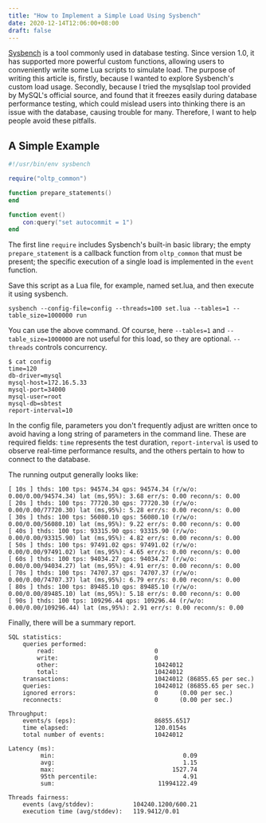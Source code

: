 ```yaml
---
title: "How to Implement a Simple Load Using Sysbench"
date: 2020-12-14T12:06:00+08:00
draft: false
---
```


[Sysbench](https://github.com/akopytov/sysbench) is a tool commonly used in database testing. Since version 1.0, it has supported more powerful custom functions, allowing users to conveniently write some Lua scripts to simulate load. The purpose of writing this article is, firstly, because I wanted to explore Sysbench's custom load usage. Secondly, because I tried the mysqlslap tool provided by MySQL's official source, and found that it freezes easily during database performance testing, which could mislead users into thinking there is an issue with the database, causing trouble for many. Therefore, I want to help people avoid these pitfalls.

## A Simple Example

```lua
#!/usr/bin/env sysbench

require("oltp_common")

function prepare_statements()
end

function event()
    con:query("set autocommit = 1")
end
```

The first line `require` includes Sysbench's built-in basic library; the empty `prepare_statement` is a callback function from `oltp_common` that must be present; the specific execution of a single load is implemented in the `event` function.

Save this script as a Lua file, for example, named set.lua, and then execute it using sysbench.

```shell
sysbench --config-file=config --threads=100 set.lua --tables=1 --table_size=1000000 run
```

You can use the above command. Of course, here `--tables=1` and `--table_size=1000000` are not useful for this load, so they are optional. `--threads` controls concurrency.

```shell
$ cat config
time=120
db-driver=mysql
mysql-host=172.16.5.33
mysql-port=34000
mysql-user=root
mysql-db=sbtest
report-interval=10
```

In the config file, parameters you don't frequently adjust are written once to avoid having a long string of parameters in the command line. These are required fields: `time` represents the test duration, `report-interval` is used to observe real-time performance results, and the others pertain to how to connect to the database.

The running output generally looks like:

```text
[ 10s ] thds: 100 tps: 94574.34 qps: 94574.34 (r/w/o: 0.00/0.00/94574.34) lat (ms,95%): 3.68 err/s: 0.00 reconn/s: 0.00
[ 20s ] thds: 100 tps: 77720.30 qps: 77720.30 (r/w/o: 0.00/0.00/77720.30) lat (ms,95%): 5.28 err/s: 0.00 reconn/s: 0.00
[ 30s ] thds: 100 tps: 56080.10 qps: 56080.10 (r/w/o: 0.00/0.00/56080.10) lat (ms,95%): 9.22 err/s: 0.00 reconn/s: 0.00
[ 40s ] thds: 100 tps: 93315.90 qps: 93315.90 (r/w/o: 0.00/0.00/93315.90) lat (ms,95%): 4.82 err/s: 0.00 reconn/s: 0.00
[ 50s ] thds: 100 tps: 97491.02 qps: 97491.02 (r/w/o: 0.00/0.00/97491.02) lat (ms,95%): 4.65 err/s: 0.00 reconn/s: 0.00
[ 60s ] thds: 100 tps: 94034.27 qps: 94034.27 (r/w/o: 0.00/0.00/94034.27) lat (ms,95%): 4.91 err/s: 0.00 reconn/s: 0.00
[ 70s ] thds: 100 tps: 74707.37 qps: 74707.37 (r/w/o: 0.00/0.00/74707.37) lat (ms,95%): 6.79 err/s: 0.00 reconn/s: 0.00
[ 80s ] thds: 100 tps: 89485.10 qps: 89485.10 (r/w/o: 0.00/0.00/89485.10) lat (ms,95%): 5.18 err/s: 0.00 reconn/s: 0.00
[ 90s ] thds: 100 tps: 109296.44 qps: 109296.44 (r/w/o: 0.00/0.00/109296.44) lat (ms,95%): 2.91 err/s: 0.00 reconn/s: 0.00
```

Finally, there will be a summary report.

```text
SQL statistics:
    queries performed:
        read:                            0
        write:                           0
        other:                           10424012
        total:                           10424012
    transactions:                        10424012 (86855.65 per sec.)
    queries:                             10424012 (86855.65 per sec.)
    ignored errors:                      0      (0.00 per sec.)
    reconnects:                          0      (0.00 per sec.)

Throughput:
    events/s (eps):                      86855.6517
    time elapsed:                        120.0154s
    total number of events:              10424012

Latency (ms):
         min:                                    0.09
         avg:                                    1.15
         max:                                 1527.74
         95th percentile:                        4.91
         sum:                             11994122.49

Threads fairness:
    events (avg/stddev):           104240.1200/600.21
    execution time (avg/stddev):   119.9412/0.01
```